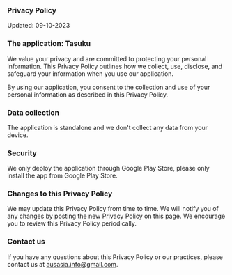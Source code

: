 ### Privacy Policy 

Updated: 09-10-2023

### The application: Tasuku

We value your privacy and are committed to protecting your personal information. This Privacy Policy outlines how we collect, use, disclose, and safeguard your information when you use our application.

By using our application, you consent to the collection and use of your personal information as described in this Privacy Policy.

### Data collection

The application is standalone and we don't collect any data from your device.

### Security

We only deploy the application through Google Play Store, please only install the app from Google Play Store.

### Changes to this Privacy Policy

We may update this Privacy Policy from time to time. We will notify you of any changes by posting the new Privacy Policy on this page. We encourage you to review this Privacy Policy periodically.

### Contact us

If you have any questions about this Privacy Policy or our practices, please contact us at ausasia.info@gmail.com.
